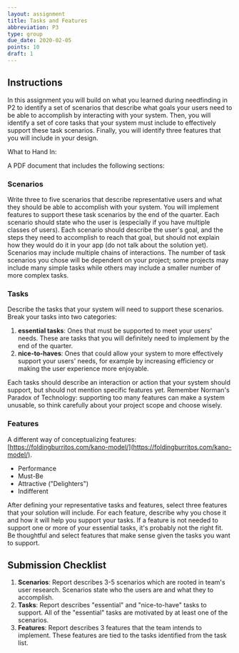 ```yaml
---
layout: assignment
title: Tasks and Features
abbreviation: P3
type: group
due_date: 2020-02-05
points: 10
draft: 1
---
```



## Instructions
In this assignment you will build on what you learned during needfinding in P2 to identify a set of scenarios that describe what goals your users need to be able to accomplish by interacting with your system. Then, you will identify a set of core tasks that your system must include to effectively support these task scenarios. Finally, you will identify three features that you will include in your design.

 

What to Hand In:

A PDF document that includes the following sections:

### Scenarios
Write three to five scenarios that describe representative users and what they should be able to accomplish with your system. You will implement features to support these task scenarios by the end of the quarter. Each scenario should state who the user is (especially if you have multiple classes of users). Each scenario should describe the user's goal, and the steps they need to accomplish to reach that goal, but should not explain how they would do it in your app (do not talk about the solution yet). Scenarios may include multiple chains of interactions. The number of task scenarios you chose will be dependent on your project; some projects may include many simple tasks while others may include a smaller number of more complex tasks. 

### Tasks
Describe the tasks that your system will need to support these scenarios. Break your tasks into two categories: 
1. **essential tasks**: Ones that must be supported to meet your users' needs. These are tasks that you will definitely need to implement by the end of the quarter. 
2. **nice-to-haves**: Ones that could allow your system to more effectively support your users' needs, for example by increasing efficiency or making the user experience more enjoyable. 

Each tasks should describe an interaction or action that your system should support, but should not mention specific features yet. Remember Norman's Paradox of Technology: supporting too many features can make a system unusable, so think carefully about your project scope and choose wisely.

### Features
A different way of conceptualizing features: [https://foldingburritos.com/kano-model/](https://foldingburritos.com/kano-model/).
* Performance
* Must-Be
* Attractive ("Delighters")
* Indifferent

After defining your representative tasks and features, select three features that your solution will include. For each feature, describe why you chose it and how it will help you support your tasks. If a feature is not needed to support one or more of your essential tasks, it's probably not the right fit. Be thoughtful and select features that make sense given the tasks you want to support.

## Submission Checklist
1. **Scenarios**: Report describes 3-5 scenarios which are rooted in team's user research. Scenarios state who the users are and what they to accomplish.
2. **Tasks**: Report describes "essential" and "nice-to-have" tasks to support. All of the "essential" tasks are motivated by at least one of the scenarios.
3. **Features**: Report describes 3 features that the team intends to implement. These features are tied to the tasks identified from the task list.

